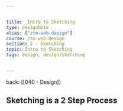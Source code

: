 ```yaml
---


title:  Intro to Sketching
type: designNote
alias: ["ztm-web-design"]
course: ztm-web-design
section: 2 - Sketching
topic: Intro to Sketching
tags: design, design/sketching


---
```

back: [[040 - Design]]




## Sketching is a 2 Step Process